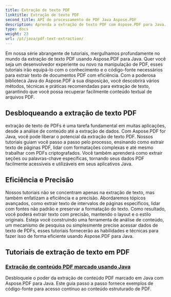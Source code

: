 ```yaml
---
title: Extração de texto PDF
linktitle: Extração de texto PDF
second_title: API de processamento de PDF Java Aspose.PDF
description: Aprenda a extração de texto PDF com Aspose.PDF para Java. Obtenha tutoriais passo a passo para extração eficiente de texto de PDFs.
type: docs
weight: 23
url: /pt/java/pdf-text-extraction/
---
```


Em nossa série abrangente de tutoriais, mergulhamos profundamente no mundo da extração de texto PDF usando Aspose.PDF para Java. Quer você seja um desenvolvedor experiente ou novo na manipulação de PDF, esses tutoriais irão equipá-lo com o conhecimento e o código-fonte necessários para extrair texto de documentos PDF com eficiência. Com a poderosa biblioteca Java do Aspose.PDF à sua disposição, você descobrirá vários métodos, técnicas e práticas recomendadas para extração de texto, garantindo que você possa recuperar facilmente conteúdo textual de arquivos PDF.

## Desbloqueando a extração de texto PDF

extração de texto de PDFs é uma tarefa fundamental em muitas aplicações, desde a análise de conteúdo até a extração de dados. Com Aspose.PDF for Java, você pode liberar o potencial da extração de texto PDF. Nossos tutoriais guiam você passo a passo pelo processo, ensinando como extrair texto de páginas PDF, lidar com formatações complexas e até mesmo trabalhar com PDFs criptografados. Você também aprenderá como extrair seções ou palavras-chave específicas, tornando seus dados PDF facilmente acessíveis e utilizáveis em seus aplicativos Java.

## Eficiência e Precisão

Nossos tutoriais não se concentram apenas na extração de texto, mas também enfatizam a eficiência e a precisão. Abordaremos tópicos avançados, como extrair texto de intervalos de páginas específicos, lidar com fontes não padrão e preservar a formatação do texto. Como resultado, você poderá extrair texto com precisão, mantendo o layout e o estilo originais. Esteja você construindo uma ferramenta de análise de conteúdo, um mecanismo de pesquisa ou simplesmente precise acessar dados de texto de PDFs, esses tutoriais fornecerão as habilidades e técnicas para fazer isso de forma eficiente usando Aspose.PDF para Java.

## Tutoriais de extração de texto em PDF
### [Extração de conteúdo PDF marcado usando Java](./tagged-pdf-content-extraction-using-java/)
Desbloqueie o poder da extração de conteúdo PDF marcado em Java com Aspose.PDF para Java. Este guia passo a passo fornece exemplos de código-fonte para acesso contínuo ao conteúdo estruturado de PDF.